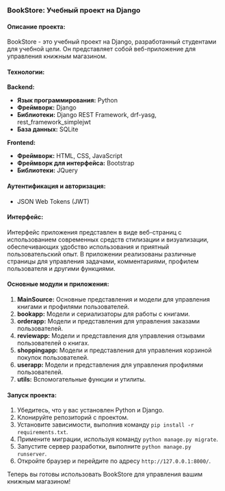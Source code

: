 ### BookStore: Учебный проект на Django

#### Описание проекта:

BookStore - это учебный проект на Django, разработанный студентами для учебной цели. Он представляет собой веб-приложение для управления книжным магазином.

#### Технологии:

**Backend:**

- **Язык программирования:** Python
- **Фреймворк:** Django
- **Библиотеки:** Django REST Framework, drf-yasg, rest_framework_simplejwt
- **База данных:** SQLite

**Frontend:**

- **Фреймворк:** HTML, CSS, JavaScript
- **Фреймворк для интерфейса:** Bootstrap
- **Библиотеки:** JQuery

#### Аутентификация и авторизация:

- JSON Web Tokens (JWT)

#### Интерфейс:

Интерфейс приложения представлен в виде веб-страниц с использованием современных средств стилизации и визуализации, обеспечивающих удобство использования и приятный пользовательский опыт. В приложении реализованы различные страницы для управления задачами, комментариями, профилем пользователя и другими функциями.

#### Основные модули и приложения:

1. **MainSource:** Основные представления и модели для управления книгами и профилями пользователей.
2. **bookapp:** Модели и сериализаторы для работы с книгами.
3. **orderapp:** Модели и представления для управления заказами пользователей.
4. **reviewapp:** Модели и представления для управления отзывами пользователей о книгах.
5. **shoppingapp:** Модели и представления для управления корзиной покупок пользователей.
6. **userapp:** Модели и представления для управления профилями пользователей.
7. **utils:** Вспомогательные функции и утилиты.

#### Запуск проекта:

1. Убедитесь, что у вас установлен Python и Django.
2. Клонируйте репозиторий с проектом.
3. Установите зависимости, выполнив команду `pip install -r requirements.txt`.
4. Примените миграции, используя команду `python manage.py migrate`.
5. Запустите сервер разработки, выполните `python manage.py runserver`.
6. Откройте браузер и перейдите по адресу `http://127.0.0.1:8000/`.

Теперь вы готовы использовать BookStore для управления вашим книжным магазином!

